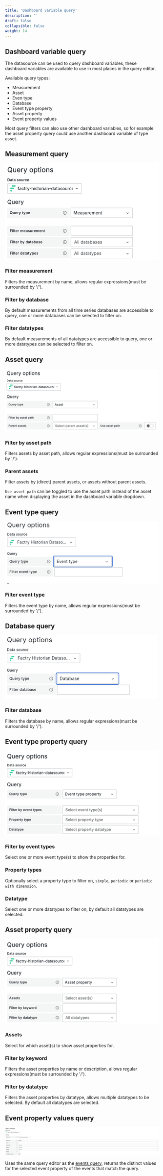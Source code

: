 ```yaml
---
title: 'Dashboard variable query'
description: ''
draft: false
collapsible: false
weight: 14
---
```


## Dashboard variable query

The datasource can be used to query dashboard variables, these dashboard variables are available to use in most places in the query editor.

Available query types:

- Measurement
- Asset
- Even type
- Database
- Event type property
- Asset property
- Event property values

Most query filters can also use other dashboard variables, so for example the asset property query could use another dashboard variable of type asset.

## Measurement query

![Measurement dashboard variable query](../../images/3_queries/dashboard-variable-measurement.png 'Measurement dashboard variable query')

### Filter measurement

Filters the measurement by name, allows regular expressions(must be surrounded by '/').

### Filter by database

By default measurements from all time series databases are accessible to query, one or more databases can be selected to filter on.

### Filter datatypes

By default measurements of all datatypes are accessible to query, one or more datatypes can be selected to filter on.

## Asset query

![Asset dashboard variable query](../../images/3_queries/dashboard-variable-asset.png 'Asset dashboard variable query')

### Filter by asset path

Filters assets by asset path, allows regular expressions(must be surrounded by '/').

### Parent assets

Filter assets by (direct) parent assets, or assets without parent assets.

`Use asset path` can be toggled to use the asset path instead of the asset name when displaying the asset in the dashboard variable dropdown.

## Event type query

![Event type dashboard variable query](../../images/3_queries/dashboard-variable-event-type.png 'Event type dashboard variable query')

### Filter event type

Filters the event type by name, allows regular expressions(must be surrounded by '/').

## Database query

![Database dashboard variable query](../../images/3_queries/dashboard-variable-database.png 'Database dashboard variable query')

### Filter database

Filters the database by name, allows regular expressions(must be surrounded by '/').

## Event type property query

![Event type property dashboard variable query](../../images/3_queries/dashboard-variable-event-type-property.png 'Event type property dashboard variable query')

### Filter by event types

Select one or more event type(s) to show the properties for.

### Property types

Optionally select a property type to filter on, `simple`, `periodic` or `periodic with dimension`.

### Datatype

Select one or more datatypes to filter on, by default all datatypes are selected.

## Asset property query

![Asset property dashboard variable query](../../images/3_queries/dashboard-variable-asset-property.png 'Asset property dashboard variable query')

### Assets

Select for which asset(s) to show asset properties for.

### Filter by keyword

Filters the asset properties by name or description, allows regular expressions(must be surrounded by '/').

### Filter by datatype

Filters the asset properties by datatype, allows multiple datatypes to be selected. By default all datatypes are selected.

## Event property values query

![Event property values dashboard variable query](../../images/3_queries/dashboard-variable-event-property-values.png 'Event property values dashboard variable query')

Uses the same query editor as the [events query](./events_query.md), returns the distinct values for the selected event property of the events that match the query.
